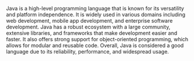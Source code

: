  Java is a high-level programming language that is known for its versatility and platform independence. It is widely used in various domains including web development, mobile app development, and enterprise software development. Java has a robust ecosystem with a large community, extensive libraries, and frameworks that make development easier and faster. It also offers strong support for object-oriented programming, which allows for modular and reusable code. Overall, Java is considered a good language due to its reliability, performance, and widespread usage.
